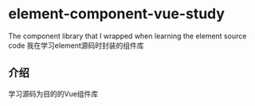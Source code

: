 # element-component-vue-study
The component library that I wrapped when learning the element source code 我在学习element源码时封装的组件库

## 介绍

学习源码为目的的Vue组件库